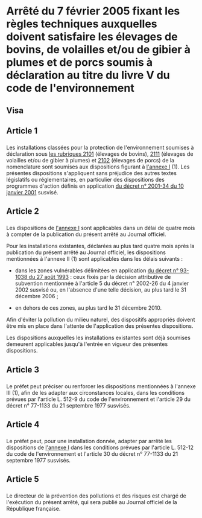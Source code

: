 # Arrêté du 7 février 2005 fixant les règles techniques auxquelles doivent satisfaire les élevages de bovins, de volailles et/ou de gibier à plumes et de porcs soumis à déclaration au titre du livre V du code de l'environnement

## Visa

## Article 1

### 



Les installations classées pour la protection de l'environnement soumises à déclaration sous [les rubriques 2101](https://aida.ineris.fr/consultation_document/10525) (élevages de bovins), [2111](https://aida.ineris.fr/consultation_document/10531) (élevages de volailles et/ou de gibier à plumes) et [2102](https://aida.ineris.fr/consultation_document/10527) (élevages de porcs) de la nomenclature sont soumises aux dispositions figurant à [l'annexe I](#annexe-i :-prescriptions-générales-applicables-aux-installations-classées-pour-la-protection-de-l’environnement-soumises-à-déclaration-sous-les-rubriques-2101-(élevages-de-bovins),-2111-(élevages-de-volailles-et/ou-de-gibier-à-plumes)-et-2102-(élevages-de-porcs)-de-la-nomenclature) (1). Les présentes dispositions s'appliquent sans préjudice des autres textes législatifs ou réglementaires, en particulier des dispositions des programmes d'action définis en application [du décret n° 2001-34 du 10 janvier 2001](https://aida.ineris.fr/consultation_document/2987) susvisé.

## Article 2

### 



Les dispositions de [l'annexe I](#annexe-i :-prescriptions-générales-applicables-aux-installations-classées-pour-la-protection-de-l’environnement-soumises-à-déclaration-sous-les-rubriques-2101-(élevages-de-bovins),-2111-(élevages-de-volailles-et/ou-de-gibier-à-plumes)-et-2102-(élevages-de-porcs)-de-la-nomenclature) sont applicables dans un délai de quatre mois à compter de la publication du présent arrêté au Journal officiel.

Pour les installations existantes, déclarées au plus tard quatre mois après la publication du présent arrêté au Journal officiel, les dispositions mentionnées à l'annexe II (1) sont applicables dans les délais suivants :

- dans les zones vulnérables délimitées en application [du décret n° 93-1038 du 27 août 1993](https://aida.ineris.fr/consultation_document/3171) : ceux fixés par la décision attributive de subvention mentionnée à l'article 5 du décret n° 2002-26 du 4 janvier 2002 susvisé ou, en l'absence d'une telle décision, au plus tard le 31 décembre 2006 ;

- en dehors de ces zones, au plus tard le 31 décembre 2010.

Afin d'éviter la pollution du milieu naturel, des dispositifs appropriés doivent être mis en place dans l'attente de l'application des présentes dispositions.

Les dispositions auxquelles les installations existantes sont déjà soumises demeurent applicables jusqu'à l'entrée en vigueur des présentes dispositions.

## Article 3

### 



Le préfet peut préciser ou renforcer les dispositions mentionnées à l'annexe III (1), afin de les adapter aux circonstances locales, dans les conditions prévues par l'article L. 512-9 du code de l'environnement et l'article 29 du décret n° 77-1133 du 21 septembre 1977 susvisés.

## Article 4

### 



Le préfet peut, pour une installation donnée, adapter par arrêté les dispositions de [l'annexe I](#annexe-i :-prescriptions-générales-applicables-aux-installations-classées-pour-la-protection-de-l’environnement-soumises-à-déclaration-sous-les-rubriques-2101-(élevages-de-bovins),-2111-(élevages-de-volailles-et/ou-de-gibier-à-plumes)-et-2102-(élevages-de-porcs)-de-la-nomenclature) dans les conditions prévues par l'article L. 512-12 du code de l'environnement et l'article 30 du décret n° 77-1133 du 21 septembre 1977 susvisés.

## Article 5

### 



Le directeur de la prévention des pollutions et des risques est chargé de l'exécution du présent arrêté, qui sera publié au Journal officiel de la République française.